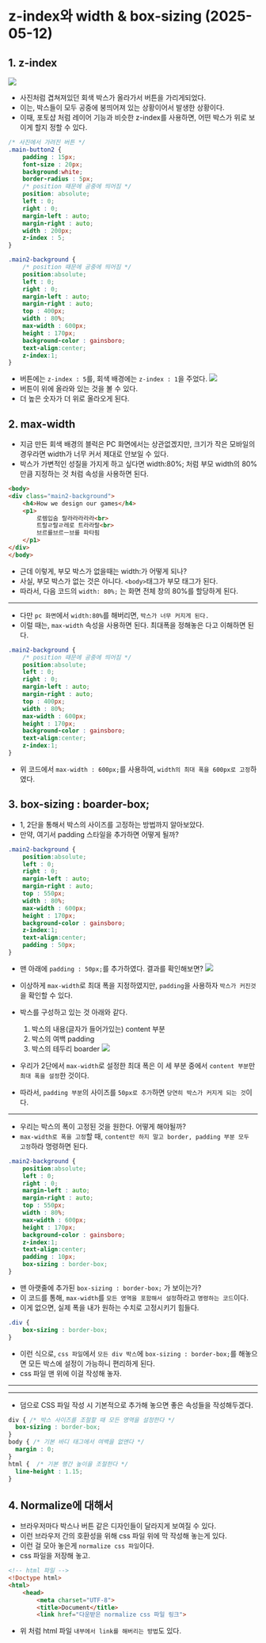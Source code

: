 # z-index와 width & box-sizing (2025-05-12)
## 1. z-index
![](음.png)
- 사진처럼 겹쳐져있던 회색 박스가 올라가서 버튼을 가리게되었다.
- 이는, 박스들이 모두 공중에 붕띄어져 있는 상황이어서 발생한 상황이다.
- 이때, 포토샵 처럼 레이어 기능과 비슷한 z-index를 사용하면, 어떤 박스가 위로 보이게 할지 정할 수 있다.
``` css
/* 사진에서 가려진 버튼 */
.main-button2 {
    padding : 15px;
    font-size : 20px;
    background:white;
    border-radius : 5px;
    /* position 때문에 공중에 띄어짐 */
    position: absolute;
    left : 0;
    right : 0;
    margin-left : auto;
    margin-right : auto;
    width : 200px;
    z-index : 5;
}

.main2-background {
    /* position 때문에 공중에 띄어짐 */
    position:absolute;
    left : 0;
    right : 0;
    margin-left : auto;
    margin-right : auto;
    top : 400px;
    width : 80%;
    max-width : 600px;
    height : 170px;
    background-color : gainsboro;
    text-align:center;
    z-index:1;
}
```
- 버튼에는 `z-index : 5`를, 회색 배경에는 `z-index : 1`을 주었다.
![](./올.png)
- 버튼이 위에 올라와 있는 것을 볼 수 있다.
- 더 높은 숫자가 더 위로 올라오게 된다.

## 2. max-width
- 지금 만든 회색 배경의 블럭은 PC 화면에서는 상관없겠지만, 크기가 작은 모바일의 경우라면 width가 너무 커서 제대로 안보일 수 있다.
- 박스가 가변적인 성질을 가지게 하고 싶다면 width:80%; 처럼 부모 width의 80% 만큼 지정하는 것 처럼 속성을 사용하면 된다.
``` html
<body>
<div class="main2-background">
    <h4>How we design our games</h4>
    <p1>
        로렘입숨 랄라라라라라<br>
        트랄ㄹ랄ㄹ레로 트라라랄<br>
        브르를브르ㅡ브를 파타핌
    </p1>
</div>
</body>
```
- 근데 이렇게, 부모 박스가 없을때는 width:가 어떻게 되나?
- 사실, 부모 박스가 없는 것은 아니다. `<body>`태그가 부모 태그가 된다.
- 따라서, 다음 코드의 `width: 80%;` 는 화면 전체 창의 80%를 할당하게 된다.
---
- 다만 `pc 화면`에서 `width:80%`를 해버리면, `박스가 너무 커지게 된다.`
- 이럴 때는, `max-width` 속성을 사용하면 된다. 최대폭을 정해놓은 다고 이해하면 된다.
``` css
.main2-background {
    /* position 때문에 공중에 띄어짐 */
    position:absolute;
    left : 0;
    right : 0;
    margin-left : auto;
    margin-right : auto;
    top : 400px;
    width : 80%;
    max-width : 600px;
    height : 170px;
    background-color : gainsboro;
    text-align:center;
    z-index:1;
}
```
- 위 코드에서 `max-width : 600px;`를 사용하여, `width의 최대 폭을 600px로 고정`하였다.

## 3. box-sizing : boarder-box;
- 1, 2단을 통해서 박스의 사이즈를 고정하는 방법까지 알아보았다.
- 만약, 여기서 padding 스타일을 추가하면 어떻게 될까?
``` css
.main2-background {
    position:absolute;
    left : 0;
    right : 0;
    margin-left : auto;
    margin-right : auto;
    top : 550px;
    width : 80%;
    max-width : 600px;
    height : 170px;
    background-color : gainsboro;
    z-index:1;
    text-align:center;
    padding : 50px;
}
```
- 맨 아래에 `padding : 50px;`를 추가하였다. 결과를 확인해보면?
![](./음음음.png)
- 이상하게 `max-width`로 최대 폭을 지정하였지만, `padding`을 사용하자 `박스가 커진것`을 확인할 수 있다.
- 박스를 구성하고 있는 것 아래와 같다.

  1. 박스의 내용(글자가 들어가있는) content 부분
  2. 박스의 여백 padding
  3. 박스의 테두리 boarder
![](./아%20이거군.png)
- 우리가 2단에서 `max-width`로 설정한 최대 폭은 이 세 부분 중에서 `content 부분`만 `최대 폭을 설정`한 것이다.
- 따라서, `padding 부분`의 사이즈를 `50px로 추가`하면 `당연히 박스가 커지게 되는 것`이다.
---
- 우리는 박스의 폭이 고정된 것을 원한다. 어떻게 해야될까?
- `max-width로 폭을 고정`할 때, `content만 하지 말고 border, padding 부분 모두 고정`하라 명령하면 된다.
``` css
.main2-background {
    position:absolute;
    left : 0;
    right : 0;
    margin-left : auto;
    margin-right : auto;
    top : 550px;
    width : 80%;
    max-width : 600px;
    height : 170px;
    background-color : gainsboro;
    z-index:1;
    text-align:center;
    padding : 10px;
    box-sizing : border-box;
}
```
- 맨 아랫줄에 추가된 `box-sizing : border-box;` 가 보이는가?
- 이 코드를 통해, `max-width`를 `모든 영역을 포함해서 설정`하라고 `명령하는 코드`이다.
- 이게 없으면, 실제 폭을 내가 원하는 수치로 고정시키기 힘들다.
``` css
.div {
    box-sizing : border-box;
}
```
- 이런 식으로, `css 파일`에서 `모든 div 박스`에 `box-sizing : border-box;`를 해놓으면 모든 박스에 설정이 가능하니 편리하게 된다.
- css 파일 맨 위에 이걸 작성해 놓자.
---
---
- 덤으로 CSS 파일 작성 시 기본적으로 추가해 놓으면 좋은 속성들을 작성해두겠다.
``` css
div { /* 박스 사이즈를 조절할 때 모든 영역을 설정한다 */
  box-sizing : border-box;
}
body { /* 기본 바디 태그에서 여백을 없앤다 */
  margin : 0;
}
html {  /* 기본 행간 높이을 조절한다 */
  line-height : 1.15;
}
```

## 4. Normalize에 대해서
- 브라우저마다 박스나 버튼 같은 디자인들이 달라지게 보여질 수 있다.
- 이런 브라우저 간의 호환성을 위해 css 파일 위에 막 작성해 놓는게 있다.
- 이런 걸 모아 놓은게 `normalize css 파일`이다.
- css 파일을 저장해 놓고.
``` html
<!-- html 파일 -->
<!Doctype html>
<html>
    <head>
        <meta charset="UTF-8">
        <title>Document</title>
        <link href="다운받은 normalize css 파일 링크">
```
- 위 처럼 html 파일 `내부에서 link를 해버리는 방법`도 있다.